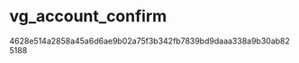 vg_account_confirm
==================
4628e514a2858a45a6d6ae9b02a75f3b342fb7839bd9daaa338a9b30ab825188
